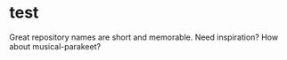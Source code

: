 # test
Great repository names are short and memorable. Need inspiration? How about musical-parakeet?
